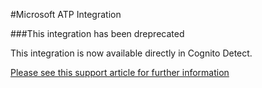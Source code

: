 #Microsoft ATP Integration

###This integration has been dreprecated

This integration is now available directly in Cognito Detect.  

[Please see this support article for further information](https://support.vectra.ai/s/article/KB-VS-1236)
